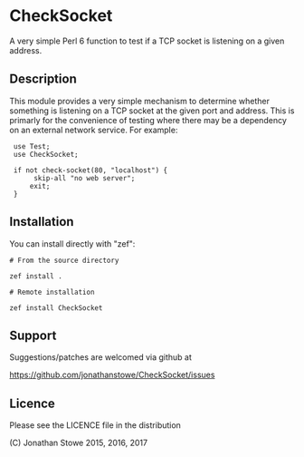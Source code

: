 # CheckSocket

A very simple Perl 6 function to test if a TCP socket is listening on
a given address.

## Description

This module provides a very simple mechanism to determine whether
something is listening on a TCP socket at the given port and address.
This is primarly for the convenience of testing where there may be a
dependency on an external network service.  For example:

     use Test;
     use CheckSocket;

     if not check-socket(80, "localhost") {
	      skip-all "no web server";
         exit;
     }

## Installation

You can install directly with "zef":

    # From the source directory
   
    zef install .

    # Remote installation

    zef install CheckSocket

## Support

Suggestions/patches are welcomed via github at

https://github.com/jonathanstowe/CheckSocket/issues

## Licence

Please see the LICENCE file in the distribution

(C) Jonathan Stowe 2015, 2016, 2017
